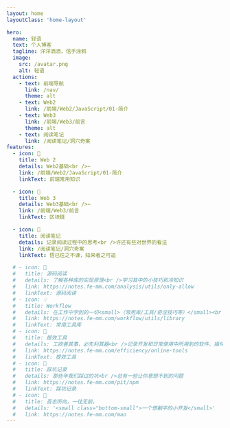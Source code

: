 ```yaml
---
layout: home
layoutClass: 'home-layout'

hero:
  name: 轻语
  text: 个人博客
  tagline: 洋洋洒洒，信手涂鸦
  image:
    src: /avatar.png
    alt: 轻语
  actions:
    - text: 前端导航
      link: /nav/
      theme: alt
    - text: Web2
      link: /前端/Web2/JavaScript/01-简介
    - text: Web3
      link: /前端/Web3/前言
      theme: alt
    - text: 阅读笔记
      link: /阅读笔记/洞穴奇案
features:
  - icon: 📖
    title: Web 2
    details: Web2基础<br />~
    link: /前端/Web2/JavaScript/01-简介
    linkText: 前端常用知识

  - icon: 📖
    title: Web 3
    details: Web3基础<br />~
    link: /前端/Web3/前言
    linkText: 区块链

  - icon: 📘
    title: 阅读笔记
    details: 记录阅读过程中的思考<br />许还有些对世界的看法
    link: /阅读笔记/洞穴奇案
    linkText: 悟已往之不谏，知来者之可追

  # - icon: 📘
  #   title: 源码阅读
  #   details: 了解各种库的实现原理<br />学习其中的小技巧和冷知识
  #   link: https://notes.fe-mm.com/analysis/utils/only-allow
  #   linkText: 源码阅读
  # - icon: 💡
  #   title: Workflow
  #   details: 在工作中学到的一切<small>（常用库/工具/奇淫技巧等）</small><br />配合 CV 大法来更好的摸鱼
  #   link: https://notes.fe-mm.com/workflow/utils/library
  #   linkText: 常用工具库
  # - icon: 🧰
  #   title: 提效工具
  #   details: 工欲善其事，必先利其器<br />记录开发和日常使用中所用到的软件、插件、扩展等
  #   link: https://notes.fe-mm.com/efficiency/online-tools
  #   linkText: 提效工具
  # - icon: 🐞
  #   title: 踩坑记录
  #   details: 那些年我们踩过的坑<br />总有一些让你意想不到的问题
  #   link: https://notes.fe-mm.com/pit/npm
  #   linkText: 踩坑记录
  # - icon: 💯
  #   title: 吾志所向，一往无前。
  #   details: '<small class="bottom-small">一个想躺平的小开发</small>'
  #   link: https://notes.fe-mm.com/mao
---
```


<style>
@keyframes rotateForever {
  0% {
    transform: translate(-50%, -50%) rotate(0deg);  /* 初始状态 */
  }
  100% {
    transform: translate(-50%, -50%) rotate(666deg);  /* 结束时旋转666度 */
  }
}

.home-layout .image-src {
  animation: rotateForever 59s linear infinite;  /* 59秒，线性，循环播放 */
}

.home-layout .details small {
  opacity: 0.8;
}

.home-layout .bottom-small {
  display: block;
  margin-top: 2em;
  text-align: right;
}
</style>
